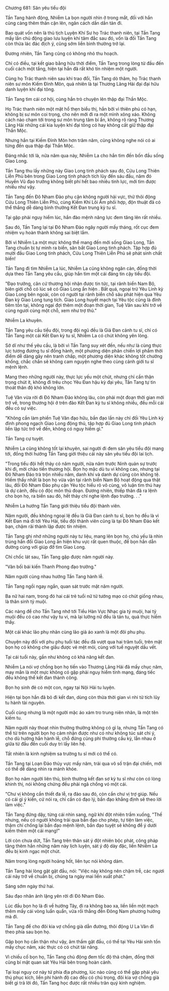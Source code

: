 




Chương 681: Săn yêu tiểu đội


Tần Tang hành động, Nhiễm La bọn người nhìn ở trong mắt, đối với hắn cũng càng thêm thân cận lên, ngăn cách dần dần tản đi.

Bao quát vốn nên là thủ tịch Luyện Khí Sư họ Trác thanh niên, tại Tần Tang mấy lần chủ động giao lưu luyện khí tâm đắc sau đó, vốn là đối Tần Tang còn thừa lác đác địch ý, cũng sớm liền bình thường trở lại.

Đương nhiên, Tần Tang cũng có không nhỏ thu hoạch.

Chỉ có điều, tại kết giao bằng hữu thời điểm, Tần Tang trong lòng từ đầu đến cuối cách một tầng, hiện tại hắn đã rất khó tín nhiệm một người.

Cùng họ Trác thanh niên sau khi trao đổi, Tần Tang dò thăm, họ Trác thanh niên sư môn Kiếm Đỉnh Môn, quả nhiên là tại Thương Lãng Hải đại đại hữu danh luyện khí đại tông.

Tần Tang tìm cái cơ hội, cùng hắn trò chuyện lên thập đại Thần Mộc.

Họ Trác thanh niên một mặt hổ thẹn biểu thị, hắn bởi vì thiên phú có hạn, không bị sư môn coi trọng, cho nên mới đi ra một mình xông xáo. Không cách nào chạm tới trong sư môn trung tâm bí ẩn, không rõ ràng Thương Lãng Hải những cái kia luyện khí đại tông có hay không cất giữ thập đại Thần Mộc.

Nhưng hắn tại Kiếm Đỉnh Môn hơn trăm năm, cũng không nghe nói có ai từng đến qua thập đại Thần Mộc.

Đáng nhắc tới là, nửa năm qua này, Nhiễm La cho hắn tìm đến bốn đầu sống Giao Long.

Tần Tang thu lấy những này Giao Long tinh phách sau đó, Cửu Long Thiên Liễn Phù bên trong Giao Long tinh phách tích lũy đến sáu đầu, năm đó Huyền Vũ đạo trưởng không biết phí hết bao nhiêu tinh lực, mới tìm được nhiều như vậy.

Tần Tang đến Đô Nham Đảo phụ cận không người hải vực, thử thôi động Cửu Long Thiên Liễn Phù, cùng Kiếm Khí Lôi Âm phối hợp, độn thuật đã có thể thắng dễ dàng bình thường Kết Đan trung kỳ tu sĩ.

Tại gặp phải nguy hiểm lúc, hắn đào mệnh năng lực đem tăng lên rất nhiều.

Sau đó, Tần Tang lại tại Đô Nham Đảo ngây người mấy tháng, rốt cục đem nhiệm vụ hoàn thành không sai biệt lắm.

Bởi vì Nhiễm La một mực không thể mang đến mới sống Giao Long, Tần Tang chuẩn bị tự mình ra biển, săn bắt Giao Long tinh phách. Tập hợp đủ mười đầu Giao Long tinh phách, Cửu Long Thiên Liễn Phù sẽ phát sinh chất biến!

Tần Tang đi tìm Nhiễm La lúc, Nhiễm La cũng không ngăn cản, đồng thời dựa theo Tần Tang yêu cầu, giúp hắn tìm một cái đáng tin cậy tiểu đội.

"Đạo trưởng, căn cứ thương hội nhận được tin tức, tại rãnh biển Nam Bộ, biên giới chỗ có lúc sẽ có Giao Long ẩn hiện . Bất quá, ngoại trừ Yêu Linh kỳ Giao Long bên ngoài, còn có người tại rãnh biển chỗ sâu phát hiện qua Yêu Đan kỳ Giao Long tung tích. Giao Long huyết mạch tại Yêu tộc cũng là đỉnh tiêm tồn tại, không ngại đợi thêm một đoạn thời gian, Tuệ Văn sau khi trở về cùng ngươi cùng một chỗ, xem như trợ thủ."

Nhiễm La khuyên.

Tần Tang yêu cầu tiểu đội, trong đội ngũ đều là Giả Đan cảnh tu sĩ, chỉ có Tần Tang một cái Kết Đan kỳ tu sĩ, Nhiễm La có chút không yên lòng.

Sở dĩ như thế yêu cầu, là bởi vì Tần Tang suy xét đến, nếu như là cùng thực lực tương đương tu sĩ đồng hành, một phương diện phân chiến lợi phẩm thời điểm dễ dàng gây nên tranh chấp, một phương diện khác không tốt chưởng khống, chắc chắn sẽ không cam nguyện nghe theo cùng cảnh giới tu sĩ mệnh lệnh.

Mang theo những người này, thực lực yếu một chút, nhưng chỉ cần thận trọng chút ít, không đi trêu chọc Yêu Đan hậu kỳ đại yêu, Tần Tang tự tin thoát thân độ khó không lớn.

Tuệ Văn vừa rời đi Đô Nham Đảo không lâu, còn phải một đoạn thời gian mới trở về, trong thương hội ở trên đảo Kết Đan kỳ tu sĩ không nhiều, đều mỗi cái đều có sự việc.

"Không cần làm phiền Tuệ Văn đạo hữu, bần đạo lần này chỉ đối Yêu Linh kỳ đỉnh phong ngạch Giao Long động thủ, tập hợp đủ Giao Long tinh phách liền lập tức trở về đến, không có nguy hiểm gì."

Tần Tang cự tuyệt.

Nhiễm La cũng không tốt lại khuyên, sai người đi đem săn yêu tiểu đội mang tới, đồng thời hướng Tần Tang giới thiệu cái này săn yêu tiểu đội lai lịch.

"Trong tiểu đội hết thảy có năm người, nửa năm trước Ninh quản sự trước khi đi, mời chào tiến thương hội. Bọn họ mặc dù tu vi không cao, nhưng tại Đô Nham Đảo trà trộn nhiều năm, danh khí và danh dự cũng còn không tệ. Hiếm thấy nhất là bọn họ vừa vặn tại rãnh biển Nam Bộ hoạt động qua thật lâu, đối Đô Nham Đảo phụ cận Yêu tộc hiểu rõ vô cùng, vô luận tìm thú hay là dự cảnh, đều có độc môn thủ đoạn. Đương nhiên, thiếp thân đã ra lệnh cho bọn họ, ra biển sau đó, hết thảy chỉ nghe lệnh đạo trưởng. . ."

Nhiễm La hướng Tần Tang giới thiệu tiểu đội thành viên.

Năm người, đều không ngoại lệ đều là Giả Đan cảnh tu sĩ, bọn họ đều là vì Kết Đan mà đi tới Yêu Hải, tiểu đội thành viên cũng là tại Đô Nham Đảo kết bạn, chậm rãi thành lập được tín nhiệm.

Tần Tang ghi nhớ những người này tư liệu, mang lên bọn họ, chủ yếu là nhìn trúng hắn đối Giao Long ẩn hiện khu vực rất quen thuộc, để bọn hắn dẫn đường cùng với giúp đỡ tìm Giao Long.

Chỉ chốc lát sau, Tần Tang gặp được năm người này.

"Vãn bối bái kiến Thanh Phong đạo trưởng."

Năm người cùng nhau hướng Tần Tang hành lễ.

Tần Tang ngồi ngay ngắn, quan sát trước mặt năm người.

Ba nữ hai nam, trong đó hai cái trẻ tuổi nữ tử tướng mạo có chút giống nhau, là thân sinh tỷ muội.

Các nàng để cho Tần Tang nhớ tới Tiểu Hàn Vực Nhạc gia tỷ muội, hai tỷ muội đều có cao như vậy tu vi, mà lại lưỡng nữ đều là tán tu, quả thực hiếm thấy.

Một cái khác lão phụ nhân cùng lão giả áo xanh là một đôi phu phụ.

Chuyện này đối với phu phụ tuổi tác đều đã vượt qua hai trăm tuổi, trên mặt bọn họ có không che giấu được vẻ mệt mỏi, cùng với tuế nguyệt dấu vết.

Tại cái tuổi này, gần như không có khả năng kết đan.

Nhiễm La nói vợ chồng bọn họ tiến vào Thương Lãng Hải đã mấy chục năm, may mắn là một mực không có gặp phải nguy hiểm tính mạng, đáng tiếc đều không thể kết đan thành công.

Bọn họ sinh đẻ có một con, ngay tại Nội Hải tu luyện.

Hiện tại bọn hắn đã bỏ đi kết đan, dùng còn thừa thời gian vì nhi tử tích lũy tu hành tài nguyên.

Cuối cùng nhưng là một người mặc áo xám tro trung niên nhân, là một tên kiếm tu.

Năm người này thoạt nhìn thường thường không có gì lạ, nhưng Tần Tang có thể từ trên người bọn họ cảm nhận được như có như không túc sát chi ý, cho dù hướng hắn hành lễ, chỗ đứng cũng phi thường cầu kỳ, lẫn nhau ở giữa từ đầu đến cuối duy trì lấy liên hệ.

Tất nhiên là kinh nghiệm sa trường tu sĩ mới có thể có.

Tần Tang tại Loạn Đảo thủy vực mấy năm, trải qua vô số trận đại chiến, mới có thể dễ dàng nhìn ra mánh khóe.

Bọn họ năm người liên thủ, bình thường kết đan sơ kỳ tu sĩ như còn có lòng khinh thị, nói không chừng đều phải ngã chổng vó một cái.

"Chư vị không cần thiết đa lễ, ra đảo sau đó, còn cần chư vị trợ giúp. Nếu có cái gì ý kiến, cứ nói ra, chỉ cần có đạo lý, bần đạo khẳng định sẽ theo lời làm việc."

Tần Tang đứng dậy, từng cái nhìn sang, ngữ khí đột nhiên trầm xuống, "Thế nhưng, nếu có người không trải qua bần đạo cho phép, tự tiện làm việc, thậm chí chống lại bần đạo mệnh lệnh, bần đạo tuyệt sẽ không để ý dưới kiếm thêm một cái mạng!"

Lời còn chưa dứt, Tần Tang trên thân sát ý đột nhiên bộc phát, công pháp tăng thêm hắn những năm này lịch luyện, sát ý độ dày đặc, liền Nhiễm La đều bị kinh ngạc một chút.

Năm trong lòng người hoảng hốt, liên tục nói không dám.

Tần Tang hài lòng gật gật đầu, nói: "Việc này không nên chậm trễ, các ngươi cái này trở về chuẩn bị, chúng ta ngày mai liền xuất phát."

Sáng sớm ngày thứ hai.

Sáu đạo nhân ảnh lặng yên rời đi Đô Nham Đảo.

Lúc đầu bọn họ là đi về hướng Tây, đi ra không bao xa, liền liền một mạch thêm mấy cái vòng luẩn quẩn, vừa rồi thẳng đến Đông Nam phương hướng mà đi.

Tần Tang để cho đôi kia vợ chồng già dẫn đường, thôi động U La Vân đi theo phía sau bọn họ.

Gặp bọn họ cẩn thận như vậy, âm thầm gật đầu, có thể tại Yêu Hải sinh tồn mấy chục năm, xác thực có có chút tài năng.

Vì chiếu cố bọn họ, Tần Tang chủ động đem tốc độ thả chậm, đồng thời cũng bí mật quan sát Yêu Hải bên trong hoàn cảnh.

Tại loại nguy cơ này tứ phía địa phương, lúc nào cũng có thể gặp phải yêu thú phục kích, liền phi hành độ cao đều có chú trọng, đôi kia vợ chồng già biết gì trả lời đó, Tần Tang học được rất nhiều trân quý kinh nghiệm.




